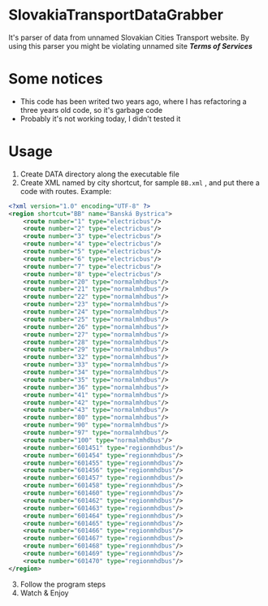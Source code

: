 # SlovakiaTransportDataGrabber
It's parser of data from unnamed Slovakian Cities Transport website.
By using this parser you might be violating unnamed site ***Terms of Services***
# Some notices
- This code has been writed two years ago, where I has refactoring a three years old code, so it's garbage code
- Probably it's not working today, I didn't tested it
# Usage
1. Create DATA directory along the executable file
2. Create XML named by city shortcut, for sample `BB.xml` , and put there a code with routes. Example:
```xml
<?xml version="1.0" encoding="UTF-8" ?>
<region shortcut="BB" name="Banská Bystrica">
	<route number="1" type="electricbus"/>
	<route number="2" type="electricbus"/>
	<route number="3" type="electricbus"/>
	<route number="4" type="electricbus"/>
	<route number="5" type="electricbus"/>
	<route number="6" type="electricbus"/>
	<route number="7" type="electricbus"/>
	<route number="8" type="electricbus"/>
	<route number="20" type="normalmhdbus"/>
	<route number="21" type="normalmhdbus"/>
	<route number="22" type="normalmhdbus"/>
	<route number="23" type="normalmhdbus"/>
	<route number="24" type="normalmhdbus"/>
	<route number="25" type="normalmhdbus"/>
	<route number="26" type="normalmhdbus"/>
	<route number="27" type="normalmhdbus"/>
	<route number="28" type="normalmhdbus"/>
	<route number="29" type="normalmhdbus"/>
	<route number="32" type="normalmhdbus"/>
	<route number="33" type="normalmhdbus"/>
	<route number="34" type="normalmhdbus"/>
	<route number="35" type="normalmhdbus"/>
	<route number="36" type="normalmhdbus"/>
	<route number="41" type="normalmhdbus"/>
	<route number="42" type="normalmhdbus"/>
	<route number="43" type="normalmhdbus"/>
	<route number="80" type="normalmhdbus"/>
	<route number="90" type="normalmhdbus"/>
	<route number="97" type="normalmhdbus"/>
	<route number="100" type="normalmhdbus"/>
	<route number="601451" type="regionmhdbus"/>
	<route number="601454" type="regionmhdbus"/>
	<route number="601455" type="regionmhdbus"/>
	<route number="601456" type="regionmhdbus"/>
	<route number="601457" type="regionmhdbus"/>
	<route number="601458" type="regionmhdbus"/>
	<route number="601460" type="regionmhdbus"/>
	<route number="601462" type="regionmhdbus"/>
	<route number="601463" type="regionmhdbus"/>
	<route number="601464" type="regionmhdbus"/>
	<route number="601465" type="regionmhdbus"/>
	<route number="601466" type="regionmhdbus"/>
	<route number="601467" type="regionmhdbus"/>
	<route number="601468" type="regionmhdbus"/>
	<route number="601469" type="regionmhdbus"/>
	<route number="601470" type="regionmhdbus"/>
</region>
```
3. Follow the program steps
4. Watch & Enjoy
